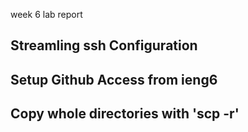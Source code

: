 week 6 lab report

## Streamling ssh Configuration


## Setup Github Access from ieng6


## Copy whole directories with 'scp -r'


